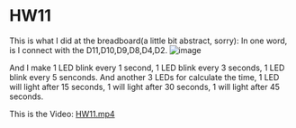 # HW11

This is what I did at the breadboard(a little bit abstract, sorry):
In one word, is I connect with the D11,D10,D9,D8,D4,D2.
![image](https://github.com/user-attachments/assets/8156e09f-dffb-4ba0-8d5d-4f862cb42834)

And I make 1 LED blink every 1 second, 1 LED blink every 3 seconds, 1 LED blink every 5 senconds.
And another 3 LEDs for calculate the time, 1 LED will light after 15 seconds, 1 will light after 30 seconds, 1 will light after 45 seconds.

This is the Video:
[HW11.mp4](https://github.com/Ruolin-Wu-DM-GY-6063-2024F-B/HW11/blob/01c6201060f89602a2e14025e1362213a55747ab/HW11.mp4)
